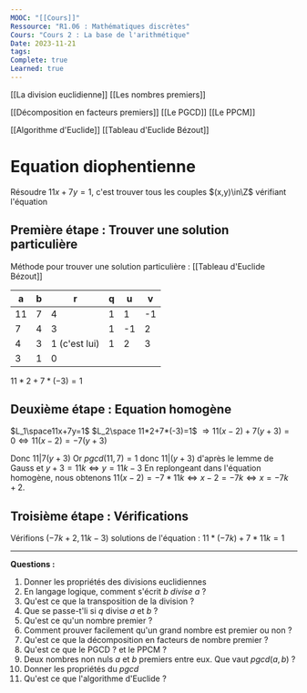 ```yaml
---
MOOC: "[[Cours]]"
Ressource: "R1.06 : Mathématiques discrètes"
Cours: "Cours 2 : La base de l'arithmétique"
Date: 2023-11-21
tags: 
Complete: true
Learned: true
---
```

[[La division euclidienne]]
[[Les nombres premiers]]

[[Décomposition en facteurs premiers]]
[[Le PGCD]]
[[Le PPCM]]

[[Algorithme d'Euclide]]
[[Tableau d'Euclide Bézout]]
# Equation diophentienne
Résoudre $11x+7y=1$, c'est trouver tous les couples $(x,y)\in\Z$ vérifiant l'équation
## Première étape : Trouver une solution particulière
Méthode pour trouver une solution particulière : [[Tableau d'Euclide Bézout]]

| a   | b   | r   | q   | u   | v   |
| --- | --- | --- | --- | --- | --- |
| 11  | 7   | 4   | 1   | 1   | -1  |
| 7   | 4   | 3   | 1   | -1  | 2   |
| 4   | 3   | 1 (c'est lui)  | 1   | 2   | 3   |
| 3   | 1   | 0   |     |     |     |
$11*2+7*(-3)=1$

## Deuxième étape : Equation homogène
$L_1\space11x+7y=1$
$L_2\space 11*2+7*(-3)=1$
$⇒ 11(x-2)+7(y+3)=0 ⇔ 11(x-2)=-7(y+3)$

Donc $11|7(y+3)$ Or $pgcd(11, 7)=1$ donc $11|(y+3)$ d'après le lemme de Gauss et $y+3=11k ⇔ y=11k-3$
En replongeant dans l'équation homogène, nous obtenons $11(x-2)=-7*11k ⇔ x-2=-7k ⇔ x=-7k+2$.

## Troisième étape : Vérifications
Vérifions $(-7k+2, 11k-3)$ solutions de l'équation :
$11*(-7k)+7*11k=1$


---
**Questions :**
1. Donner les propriétés des divisions euclidiennes
2. En langage logique, comment s'écrit *b divise a* ?
3. Qu'est ce que la transposition de la division ?
4. Que se passe-t'li si $q$ divise $a$ et $b$ ?
5. Qu'est ce qu'un nombre premier ?
6. Comment prouver facilement qu'un grand nombre est premier ou non ?
7. Qu'est ce que la décomposition en facteurs de nombre premier ?
8. Qu'est ce que le PGCD ? et le PPCM ?
9. Deux nombres non nuls $a$ et $b$ premiers entre eux. Que vaut $pgcd(a,b)$ ?
10. Donner les propriétés du $pgcd$
11. Qu'est ce que l'algorithme d'Euclide ?